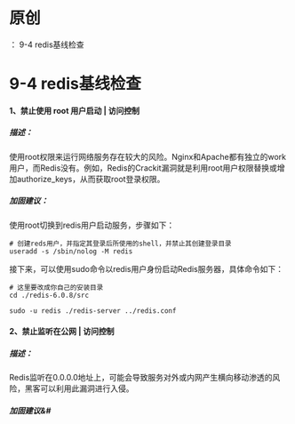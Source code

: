 # 原创
：  9-4 redis基线检查

# 9-4 redis基线检查

#### 1、禁止使用 root 用户启动 | 访问控制

##### 描述：

使用root权限来运行网络服务存在较大的风险。Nginx和Apache都有独立的work用户，而Redis没有。例如，Redis的Crackit漏洞就是利用root用户权限替换或增加authorize_keys，从而获取root登录权限。

##### 加固建议：

使用root切换到redis用户启动服务，步骤如下：

```
# 创建reds用户，并指定其登录后所使用的shell，并禁止其创建登录目录
useradd -s /sbin/nolog -M redis
```

接下来，可以使用sudo命令以redis用户身份启动Redis服务器，具体命令如下：

```
# 这里要改成你自己的安装目录
cd ./redis-6.0.8/src
 
sudo -u redis ./redis-server ../redis.conf
```

#### 2、禁止监听在公网 | 访问控制 

##### **描述：**

Redis监听在0.0.0.0地址上，可能会导致服务对外或内网产生横向移动渗透的风险，黑客可以利用此漏洞进行入侵。

##### **加固建议&amp;#**
